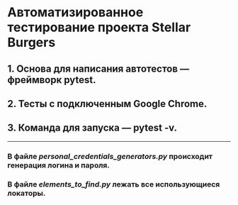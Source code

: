 # Автоматизированное тестирование проекта Stellar Burgers

## 1. Основа для написания автотестов — фреймворк pytest.
## 2. Тесты с подключенным Google Chrome.
## 3. Команда для запуска — pytest -v.

___
### В файле _personal_credentials_generators.py_ происходит генерация логина и пароля.

### В файле _elements_to_find.py_ лежать все использующиеся локаторы.
